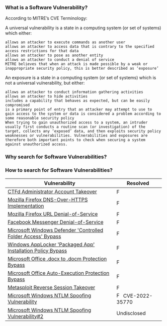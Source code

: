<h3>What is a Software Vulnerability?</h3>

According to MITRE’s CVE Terminology:

A universal vulnerability is a state in a computing system (or set of systems) which either:

    allows an attacker to execute commands as another user
    allows an attacker to access data that is contrary to the specified access restrictions for that data
    allows an attacker to pose as another entity
    allows an attacker to conduct a denial of service
    MITRE believes that when an attack is made possible by a weak or inappropriate security policy, this is better described as ‘exposure’

An exposure is a state in a computing system (or set of systems) which is not a universal vulnerability, but either:

    allows an attacker to conduct information gathering activities
    allows an attacker to hide activities
    includes a capability that behaves as expected, but can be easily compromised
    is a primary point of entry that an attacker may attempt to use to gain access to the system or data is considered a problem according to some reasonable security policy
    When trying to gain unauthorized access to a system, an intruder usually first conducts a routine scan (or investigation) of the target, collects any ‘exposed’ data, and then exploits security policy weaknesses or vulnerabilities. Vulnerabilities and exposures are therefore both important points to check when securing a system against unauthorized access.


<h3>Why search for Software Vulnerabilities?</h3>


<h3>How to search for Software Vulnerabilities?</h3>


Vulnerability | Resolved
------------ | ---------------- |
[CTFd Administrator Account Takeover](../Reports/CTFd%202.1.5%20Administrator%20Account%20Takeover.md) | <img src="https://upload.wikimedia.org/wikipedia/commons/8/8f/Flat_cross_icon.svg" alt="FeatureDisabled" width="17px"/>
[Mozilla Firefox DNS-Over-HTTPS Implementation](../Reports/Mozilla%20Firefox%20DoH%20Implementation.md) | <img src="https://upload.wikimedia.org/wikipedia/commons/7/73/Flat_tick_icon.svg" alt="FeatureEnabled" width="17px"/>
[Mozilla Firefox URL Denial-of-Service](../Reports/Mozilla%20Firefox%2072%20Denial%20of%20Service.md) | <img src="https://upload.wikimedia.org/wikipedia/commons/7/73/Flat_tick_icon.svg" alt="FeatureEnabled" width="17px"/>
[Facebook Messenger Denial-of-Service](../Reports/Facebook%20Messenger%20Remote%20Denial%20of%20Service.md) | <img src="https://upload.wikimedia.org/wikipedia/commons/7/73/Flat_tick_icon.svg" alt="FeatureEnabled" width="17px"/>
[Microsoft Windows Defender 'Controlled Folder Access' Bypass](../Reports/Microsoft%20Windows%20Defender%20Ransomware%20Protection%20'Controlled%20Folder%20Access'%20bypass.md) | <img src="https://upload.wikimedia.org/wikipedia/commons/8/8f/Flat_cross_icon.svg" alt="FeatureDisabled" width="17px"/>
[Windows AppLocker 'Packaged App' Installation Policy Bypass](../Reports/Microsoft%20Windows%20AppLocker%20Policy%20Bypass.md) | <img src="https://upload.wikimedia.org/wikipedia/commons/8/8f/Flat_cross_icon.svg" alt="FeatureDisabled" width="17px"/>
[Microsoft Office .docx to .docm Protection Bypass](../Reports/Microsoft%20Office%20.docx%20to%20.docm%20Protection%20Bypass.md) | <img src="https://upload.wikimedia.org/wikipedia/commons/8/8f/Flat_cross_icon.svg" alt="FeatureDisabled" width="17px"/>
[Microsoft Office Auto-Execution Protection Bypass](../Reports/Microsoft%20Office%20Execution%20Protection%20Bypass.md) | <img src="https://upload.wikimedia.org/wikipedia/commons/8/8f/Flat_cross_icon.svg" alt="FeatureDisabled" width="17px"/>
[Metasploit Reverse Session Takeover](../Reports/Metasploit%20Reverse%20Session%20Takeover.md) | <img src="https://upload.wikimedia.org/wikipedia/commons/8/8f/Flat_cross_icon.svg" alt="FeatureDisabled" width="17px"/>
[Microsoft Windows NTLM Spoofing Vulnerability](https://msrc.microsoft.com/update-guide/vulnerability/CVE-2022-35770) | <img src="https://upload.wikimedia.org/wikipedia/commons/7/73/Flat_tick_icon.svg" alt="FeatureEnabled" width="17px"/> CVE-2022-35770
[Microsoft Windows NTLM Spoofing Vulnerability#2]() | Undisclosed
